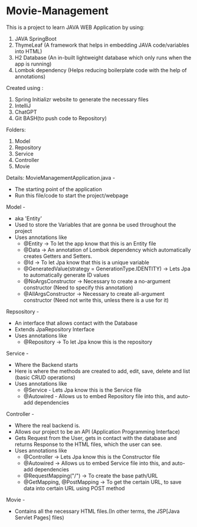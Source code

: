 # Movie-Management

This is a project to learn JAVA WEB Application by using:
1. JAVA SpringBoot
2. ThymeLeaf (A framework that helps in embedding JAVA code/variables into HTML)
3. H2 Database (An in-built lightweight database which only runs when the app is running)
4. Lombok dependency (Helps reducing boilerplate code with the help of annotations)

Created using : 
1. Spring Initializr website to generate the necessary files
2. IntelliJ
3. ChatGPT
4. Git BASH(to push code to Repository)

Folders:
1. Model
2. Repository
3. Service 
4. Controller 
5. Movie

Details:
MovieManagementApplication.java -
 - The starting point of the application
 - Run this file/code to start the project/webpage

Model - 
  - aka 'Entity'
  - Used to store the Variables that are gonna be used throughout the project
  - Uses annotations like
      - @Entity -> To let the app know that this is an Entity file
      - @Data -> An annotation of Lombok dependency which automatically creates Getters and Setters.
      - @Id -> To let Jpa know that this is a unique variable
      - @GeneratedValue(strategy = GenerationType.IDENTITY) -> Lets Jpa to automatically generate ID values
      - @NoArgsConstructor -> Necessary to create a no-argument constructor (Need to specify this annotation)
      - @AllArgsConstructor -> Necessary to create all-argument constructor (Need not write this, unless there is a use for it)

Repsository - 
  - An interface that allows contact with the Database
  - Extends JpaRepository Interface
  - Uses annotations like
      - @Repository -> To let Jpa know this is the repository

Service -
  - Where the Backend starts
  - Here is where the methods are created to add, edit, save, delete and list (basic CRUD operations)
  - Uses annotations like
      - @Service - Lets Jpa know this is the Service file
      - @Autowired - Allows us to embed Repository file into this, and auto-add dependencies

Controller - 
  - Where the real backend is.
  - Allows our project to be an API (Application Programming Interface)
  - Gets Request from the User, gets in contact with the database and returns Response to the HTML files, which the user can see.
  - Uses annotations like
      - @Controller -> Lets Jpa know this is the Constructor file
      - @Autowired -> Allows us to embed Service file into this, and auto-add dependencies
      - @RequestMapping("/") -> To create the base path/URL
      - @GetMapping, @PostMapping -> To get the certain URL, to save data into certain URL using POST method

Movie -
  - Contains all the necessary HTML files.(In other terms, the JSP[Java Servlet Pages] files)
